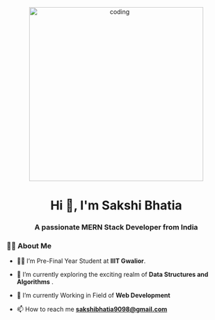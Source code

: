 <div align="center" >
  <img width="400" src="https://media.giphy.com/media/L1R1tvI9svkIWwpVYr/giphy.gif" alt="coding">
</div>
<h1 align="center">Hi 👋, I'm Sakshi Bhatia</h1>
<h3 align="center">A passionate MERN Stack Developer from India</h3>

### 🙋‍♂️ About Me
- 👩‍🎓 I’m Pre-Final Year Student at **IIIT Gwalior**.

- 🌱 I’m currently exploring the exciting realm of **Data Structures and Algorithms** .

- 👯 I’m currently Working in Field of **Web Development**
  
- 📫 How to reach me **sakshibhatia9098@gmail.com**

